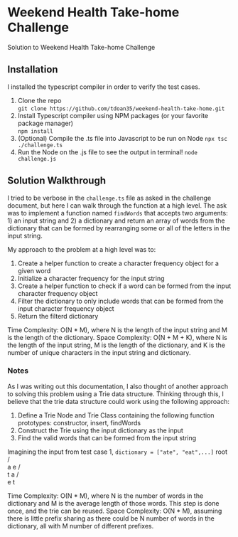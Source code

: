 # Weekend Health Take-home Challenge
Solution to Weekend Health Take-home Challenge

## Installation

I installed the typescript compiler in order to verify the test cases.

1. Clone the repo <br/>
   `git clone https://github.com/tdoan35/weekend-health-take-home.git`
2. Install Typescript compiler using NPM packages (or your favorite package manager)<br/>
   `npm install`
3. (Optional) Compile the .ts file into Javascript to be run on Node
   `npx tsc ./challenge.ts`
4. Run the Node on the .js file to see the output in terminal!
   `node challenge.js`

## Solution Walkthrough

I tried to be verbose in the `challenge.ts` file as asked in the challenge document, but here I can walk through the function at a high level. The ask was to implement a function named `findWords` that accepts two arguments: 1) an input string and 2) a dictionary and return an array of words from the dictionary that can be formed by rearranging some or all of the letters in the input string. 

My approach to the problem at a high level was to: 
1. Create a helper function to create a character frequency object for a given word
2. Initialize a character frequency for the input string
3. Create a helper function to check if a word can be formed from the input character frequency object
4. Filter the dictionary to only include words that can be formed from the input character frequency object
5. Return the filterd dictionary

Time Complexity: O(N * M), where N is the length of the input string and M is the length of the dictionary.
Space Complexity: O(N + M + K), where N is the length of the input string, M is the length of the dictionary, and K is the number of unique characters in the input string and dictionary.

### Notes

As I was writing out this documentation, I also thought of another approach to solving this problem using a Trie data structure. Thinking through this, I believe that the trie data structure could work using the following approach:

1. Define a Trie Node and Trie Class containing the following function prototypes: constructor, insert, findWords
2. Construct the Trie using the input dictionary as the input
3. Find the valid words that can be formed from the input string

Imagining the input from test case 1, `dictionary = ["ate", "eat",...]`
       root
     /      \
    a        e
   /           \
  t              a
 /                \
e                   t 

Time Complexity: O(N * M), where N is the number of words in the dictionary and M is the average length of those words. This step is done once, and the trie can be reused.
Space Complexity: O(N * M), assuming there is little prefix sharing as there could be N number of words in the dictionary, all with M number of different prefixes. 

